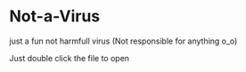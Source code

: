 # Not-a-Virus
just a fun not harmfull virus (Not responsible for anything o_o)

Just double click the file to open
